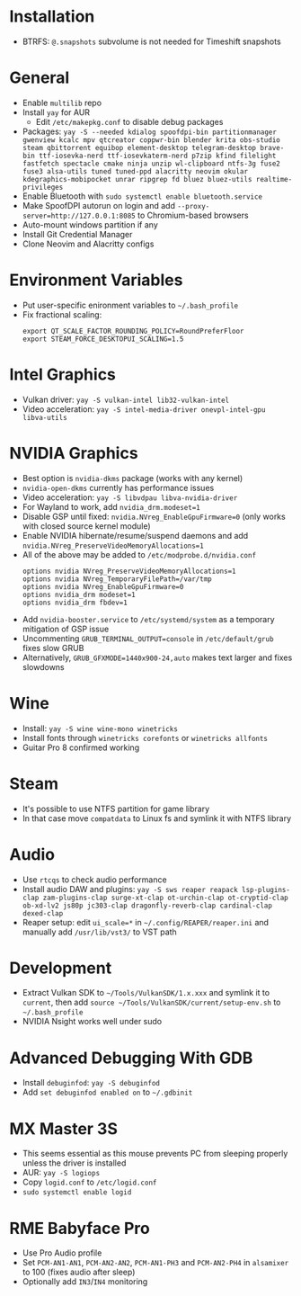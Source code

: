 # Installation
 * BTRFS: `@.snapshots` subvolume is not needed for Timeshift snapshots

# General
 * Enable `multilib` repo
 * Install `yay` for AUR
   * Edit `/etc/makepkg.conf` to disable debug packages
 * Packages: `yay -S --needed kdialog spoofdpi-bin partitionmanager gwenview kcalc mpv qtcreator coppwr-bin blender krita obs-studio steam qbittorrent equibop element-desktop telegram-desktop brave-bin ttf-iosevka-nerd ttf-iosevkaterm-nerd p7zip kfind filelight fastfetch spectacle cmake ninja unzip wl-clipboard ntfs-3g fuse2 fuse3 alsa-utils tuned tuned-ppd alacritty neovim okular kdegraphics-mobipocket unrar ripgrep fd bluez bluez-utils realtime-privileges`
 * Enable Bluetooth with `sudo systemctl enable bluetooth.service`
 * Make SpoofDPI autorun on login and add `--proxy-server=http://127.0.0.1:8085` to Chromium-based browsers
 * Auto-mount windows partition if any
 * Install Git Credential Manager
 * Clone Neovim and Alacritty configs

# Environment Variables
 * Put user-specific enironment variables to `~/.bash_profile`
 * Fix fractional scaling:
   ```
   export QT_SCALE_FACTOR_ROUNDING_POLICY=RoundPreferFloor
   export STEAM_FORCE_DESKTOPUI_SCALING=1.5
   ```

# Intel Graphics
 * Vulkan driver: `yay -S vulkan-intel lib32-vulkan-intel`
 * Video acceleration: `yay -S intel-media-driver onevpl-intel-gpu libva-utils`

# NVIDIA Graphics
 * Best option is `nvidia-dkms` package (works with any kernel)
 * `nvidia-open-dkms` currently has performance issues
 * Video acceleration: `yay -S libvdpau libva-nvidia-driver`
 * For Wayland to work, add `nvidia_drm.modeset=1`
 * Disable GSP until fixed: `nvidia.NVreg_EnableGpuFirmware=0` (only works with closed source kernel module)
 * Enable NVIDIA hibernate/resume/suspend daemons and add `nvidia.NVreg_PreserveVideoMemoryAllocations=1`
 * All of the above may be added to `/etc/modprobe.d/nvidia.conf`
   ```
   options nvidia NVreg_PreserveVideoMemoryAllocations=1
   options nvidia NVreg_TemporaryFilePath=/var/tmp
   options nvidia NVreg_EnableGpuFirmware=0
   options nvidia_drm modeset=1
   options nvidia_drm fbdev=1
   ```
 * Add `nvidia-booster.service` to `/etc/systemd/system` as a temporary mitigation of GSP issue
 * Uncommenting `GRUB_TERMINAL_OUTPUT=console` in `/etc/default/grub` fixes slow GRUB
 * Alternatively, `GRUB_GFXMODE=1440x900-24,auto` makes text larger and fixes slowdowns

# Wine
 * Install: `yay -S wine wine-mono winetricks`
 * Install fonts through `winetricks corefonts` or `winetricks allfonts`
 * Guitar Pro 8 confirmed working

# Steam
 * It's possible to use NTFS partition for game library
 * In that case move `compatdata` to Linux fs and symlink it with NTFS library

# Audio
 * Use `rtcqs` to check audio performance
 * Install audio DAW and plugins: `yay -S sws reaper reapack lsp-plugins-clap zam-plugins-clap surge-xt-clap ot-urchin-clap ot-cryptid-clap ob-xd-lv2 js80p jc303-clap dragonfly-reverb-clap cardinal-clap dexed-clap`
 * Reaper setup: edit `ui_scale=*` in `~/.config/REAPER/reaper.ini` and manually add `/usr/lib/vst3/` to VST path

# Development
 * Extract Vulkan SDK to `~/Tools/VulkanSDK/1.x.xxx` and symlink it to `current`, then add `source ~/Tools/VulkanSDK/current/setup-env.sh` to `~/.bash_profile`
 * NVIDIA Nsight works well under sudo

# Advanced Debugging With GDB
 * Install `debuginfod`: `yay -S debuginfod`
 * Add `set debuginfod enabled on` to `~/.gdbinit`

# MX Master 3S
 * This seems essential as this mouse prevents PC from sleeping properly unless the driver is installed
 * AUR: `yay -S logiops`
 * Copy `logid.conf` to `/etc/logid.conf`
 * `sudo systemctl enable logid`

# RME Babyface Pro
 * Use Pro Audio profile
 * Set `PCM-AN1-AN1`, `PCM-AN2-AN2`, `PCM-AN1-PH3` and `PCM-AN2-PH4` in `alsamixer` to 100 (fixes audio after sleep)
 * Optionally add `IN3`/`IN4` monitoring
